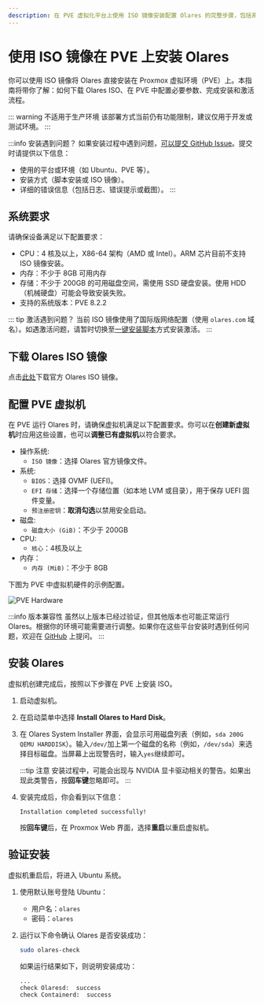 ```yaml
---
description: 在 PVE 虚拟化平台上使用 ISO 镜像安装配置 Olares 的完整步骤，包括系统要求、虚拟机配置、安装和激活过程。
---
```

# 使用 ISO 镜像在 PVE 上安装 Olares
你可以使用 ISO 镜像将 Olares 直接安装在 Proxmox 虚拟环境（PVE）上。本指南将带你了解：如何下载 Olares ISO、在 PVE 中配置必要参数、完成安装和激活流程。

::: warning 不适用于生产环境
该部署方式当前仍有功能限制，建议仅用于开发或测试环境。
:::

:::info 安装遇到问题？
如果安装过程中遇到问题，[可以提交 GitHub Issue](https://github.com/beclab/Olares/issues/new)。提交时请提供以下信息：

- 使用的平台或环境（如 Ubuntu、PVE 等）。
- 安装方式（脚本安装或 ISO 镜像）。
- 详细的错误信息（包括日志、错误提示或截图）。
:::

## 系统要求
请确保设备满足以下配置要求：

- CPU：4 核及以上，X86-64 架构（AMD 或 Intel）。ARM 芯片目前不支持 ISO 镜像安装。
- 内存：不少于 8GB 可用内存
- 存储：不少于 200GB 的可用磁盘空间，需使用 SSD 硬盘安装。使用 HDD（机械硬盘）可能会导致安装失败。
- 支持的系统版本：PVE 8.2.2

::: tip 激活遇到问题？
当前 ISO 镜像使用了国际版网络配置（使用 `olares.com` 域名）。如遇激活问题，请暂时切换至[一键安装脚本](install-linux-script.md)方式安装激活。
:::

## 下载 Olares ISO 镜像
点击[此处](https://cdn.olares.cn)下载官方 Olares ISO 镜像。

## 配置 PVE 虚拟机
在 PVE 运行 Olares 时，请确保虚拟机满足以下配置要求。你可以在**创建新虚拟机**时应用这些设置，也可以**调整已有虚拟机**以符合要求。

- 操作系统:
  - `ISO 镜像`：选择 Olares 官方镜像文件。
- 系统:
  - `BIOS`：选择 OVMF (UEFI)。
  - `EFI 存储`：选择一个存储位置（如本地 LVM 或目录），用于保存 UEFI 固件变量。
  - `预注册密钥`：**取消勾选**以禁用安全启动。
- 磁盘:
  - `磁盘大小 (GiB)`：不少于 200GB
- CPU:
  - `核心`：4核及以上
- 内存：
  - `内存 (MiB)`：不少于 8GB

下图为 PVE 中虚拟机硬件的示例配置。

![PVE Hardware](/images/developer/install/pve-hardware.png#bordered)

:::info 版本兼容性
虽然以上版本已经过验证，但其他版本也可能正常运行 Olares。根据你的环境可能需要进行调整。如果你在这些平台安装时遇到任何问题，欢迎在 [GitHub](https://github.com/beclab/Olares/issues/new) 上提问。
:::

## 安装 Olares

虚拟机创建完成后，按照以下步骤在 PVE 上安装 ISO。

1. 启动虚拟机。
2. 在启动菜单中选择 **Install Olares to Hard Disk**。
3. 在 Olares System Installer 界面，会显示可用磁盘列表（例如，`sda 200G QEMU HARDDISK`）。输入`/dev/`加上第一个磁盘的名称（例如，`/dev/sda`）来选择目标磁盘。当屏幕上出现警告时，输入`yes`继续即可。

   :::tip 注意
   安装过程中，可能会出现与 NVIDIA 显卡驱动相关的警告。如果出现此类警告，按**回车键**忽略即可。
   :::

4. 安装完成后，你会看到以下信息：

    ```
    Installation completed successfully!
    ```
    按**回车键**后，在 Proxmox Web 界面，选择**重启**以重启虚拟机。

## 验证安装

虚拟机重启后，将进入 Ubuntu 系统。

1. 使用默认账号登陆 Ubuntu：

     - 用户名：`olares`
    - 密码：`olares`

2. 运行以下命令确认 Olares 是否安装成功：
     ```bash
     sudo olares-check
     ```
   如果运行结果如下，则说明安装成功：

    ```
    ...
    check Olaresd:  success
    check Containerd:  success
    ```

<!--@include: ./install-and-activate-olares.md{4,16}-->

<!--@include: ./log-in-to-olares.md-->

<!--@include: ./reusables.md{33,37}-->